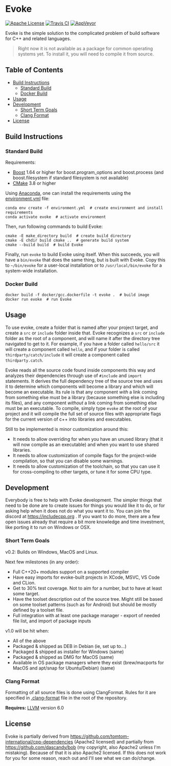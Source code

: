 # Evoke  <!-- omit in toc -->

[![Apache License](https://img.shields.io/badge/license-Apache%202.0-orange.svg?style=flat-square)](http://www.apache.org/licenses/LICENSE-2.0)
[![Travis CI](https://img.shields.io/travis/dascandy/evoke/master.svg?style=flat-square)](https://travis-ci.org/dascandy/evoke)
[![AppVeyor](https://img.shields.io/appveyor/ci/dascandy/evoke/master.svg?style=flat-square)]()

Evoke is the simple solution to the complicated problem of build software for C++ and related languages.

> Right now it is not available as a package for common operating systems yet. To install it, you will need to compile it from source.

## Table of Contents  <!-- omit in toc -->

- [Build Instructions](#build-instructions)
  - [Standard Build](#standard-build)
  - [Docker Build](#docker-build)
- [Usage](#usage)
- [Development](#development)
  - [Short Term Goals](#short-term-goals)
  - [Clang Format](#clang-format)
- [License](#license)

## Build Instructions

### Standard Build

Requirements:

- [Boost](https://www.boost.org/) 1.64 or higher for boost.program_options and boost.process (and boost.filesystem if standard filesystem is not available)
- [CMake](https://cmake.org/) 3.8 or higher

Using [Anaconda](https://www.anaconda.com/), one can install the requirements using the [environment.yml](environment.yml) file:

```console
conda env create -f environment.yml  # create environment and install requirements
conda activate evoke  # activate environment
```

Then, run following commands to build Evoke:

```console
cmake -E make_directory build  # create build directory
cmake -E chdir build cmake ..  # generate build system
cmake --build build  # build Evoke
```

Finally, run `evoke` to build Evoke using itself. When this succeeds, you will have a `bin/evoke` that does the same thing, but is built with Evoke. Copy this to `~/bin/evoke` for a user-local installation or to `/usr/local/bin/evoke` for a system-wide installation.

### Docker Build

```console
docker build -f docker/gcc.dockerfile -t evoke .  # build image
docker run evoke  # run Evoke
```

## Usage

To use evoke, create a folder that is named after your project target, and create a `src` or `include` folder inside that. Evoke recognizes a `src` or `include` folder as the root of a component, and will name it after the directory tree navigated to get to it. For example, if you have a folder called `hello/src` it will create a component called `hello`, and if your folder is called `thirdparty/catch/include` it will create a component called `thirdparty.catch`.

Evoke reads all the source code found inside components this way and analyzes their dependencies through use of `#include` and `import` statements. It derives the full dependency tree of the source tree and uses it to determine which components will become a library and which will become an executable. Its rule is that any component *with* a link coming from something else must be a library (because something else is including its files), and any component *without* a link coming from something else must be an executable. To compile, simply type `evoke` at the root of your project and it will compile the full set of source files with appropriate flags for the current version of c++ into libraries and executables.

Still to be implemented is minor customization around this:

- It needs to allow overriding for when you have an unused library (that it will now compile as an executable) and when you want to use shared libraries.
- It needs to allow customization of compile flags for the project-wide compilation, so that you can disable some warnings.
- It needs to allow customization of the toolchain, so that you can use it for cross-compiling to other targets, or tune it for some CPU type.

## Development

Everybody is free to help with Evoke development. The simpler things that need to be done are to create issues for things you would like it to do, or for asking help when it does not do what you want it to. You can join the discord at https://includecpp.org . If you want to do more, there are a few open issues already that require a bit more knowledge and time investment, like porting it to run on Windows or OSX.

### Short Term Goals

v0.2: Builds on Windows, MacOS and Linux.

Next few milestones (in any order):

- Full C++20+ modules support on a supported compiler
- Have easy imports for evoke-built projects in XCode, MSVC, VS Code and CLion.
- Get to 30% test coverage. Not to aim for a number, but to have at least some target.
- Have the toolset description out of the source tree. Might still be based on some toolset patterns (such as for Android) but should be mostly defined by a toolset file.
- Full integration with at least one package manager - export of needed file list, and import of package inputs

v1.0 will be hit when:

- All of the above
- Packaged & shipped as DEB in Debian (ie, set up to...)
- Packaged & shipped as installer for Windows (same)
- Packaged & shipped as DMG for MacOS (same)
- Available in OS package managers where they exist (brew/macports for MacOS and apt/snap for Ubuntu/Debian) (same)

### Clang Format

Formatting of all source files is done using ClangFormat. Rules for it are specified in [.clang-format](.clang-format) file in the root of the repository.

**Requires:** [LLVM](http://llvm.org/) version 6.0

## License

Evoke is partially derived from https://github.com/tomtom-international/cpp-dependencies (Apache2 licensed) and partially from https://github.com/dascandy/bob (my copyright, also Apache2 unless I'm mistaking). Because of that it is also Apache2 licensed. If this does not work for you for some reason, reach out and I'll see what we can do/change.
